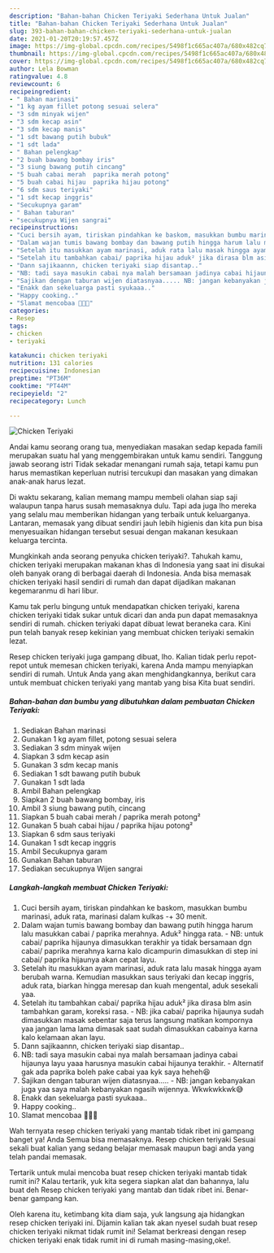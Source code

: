 ```yaml
---
description: "Bahan-bahan Chicken Teriyaki Sederhana Untuk Jualan"
title: "Bahan-bahan Chicken Teriyaki Sederhana Untuk Jualan"
slug: 393-bahan-bahan-chicken-teriyaki-sederhana-untuk-jualan
date: 2021-01-20T20:19:57.457Z
image: https://img-global.cpcdn.com/recipes/5498f1c665ac407a/680x482cq70/chicken-teriyaki-foto-resep-utama.jpg
thumbnail: https://img-global.cpcdn.com/recipes/5498f1c665ac407a/680x482cq70/chicken-teriyaki-foto-resep-utama.jpg
cover: https://img-global.cpcdn.com/recipes/5498f1c665ac407a/680x482cq70/chicken-teriyaki-foto-resep-utama.jpg
author: Lela Bowman
ratingvalue: 4.8
reviewcount: 6
recipeingredient:
- " Bahan marinasi"
- "1 kg ayam fillet potong sesuai selera"
- "3 sdm minyak wijen"
- "3 sdm kecap asin"
- "3 sdm kecap manis"
- "1 sdt bawang putih bubuk"
- "1 sdt lada"
- " Bahan pelengkap"
- "2 buah bawang bombay iris"
- "3 siung bawang putih cincang"
- "5 buah cabai merah  paprika merah potong"
- "5 buah cabai hijau  paprika hijau potong"
- "6 sdm saus teriyaki"
- "1 sdt kecap inggris"
- "Secukupnya garam"
- " Bahan taburan"
- "secukupnya Wijen sangrai"
recipeinstructions:
- "Cuci bersih ayam, tiriskan pindahkan ke baskom, masukkan bumbu marinasi, aduk rata, marinasi dalam kulkas -+ 30 menit."
- "Dalam wajan tumis bawang bombay dan bawang putih hingga harum lalu masukkan cabai / paprika merahnya. Aduk² hingga rata. NB: untuk cabai/ paprika hijaunya dimasukkan terakhir ya tidak bersamaan dgn cabai/ paprika merahnya karna kalo dicampurin dimasukkan di step ini cabai/ paprika hijaunya akan cepat layu."
- "Setelah itu masukkan ayam marinasi, aduk rata lalu masak hingga ayam berubah warna. Kemudian masukkan saus teriyaki dan kecap inggris, aduk rata, biarkan hingga meresap dan kuah mengental, aduk sesekali yaa."
- "Setelah itu tambahkan cabai/ paprika hijau aduk² jika dirasa blm asin tambahkan garam, koreksi rasa. NB: jika cabai/ paprika hijaunya sudah dimasukkan masak sebentar saja terus langsung matikan kompornya yaa jangan lama lama dimasak saat sudah dimasukkan cabainya karna kalo kelamaan akan layu."
- "Dann sajikaannn, chicken teriyaki siap disantap.."
- "NB: tadi saya masukin cabai nya malah bersamaan jadinya cabai hijaunya layu yaaa harusnya masukin cabai hijaunya terakhir. Alternatif gak ada paprika boleh pake cabai yaa kyk saya heheh😆"
- "Sajikan dengan taburan wijen diatasnyaa..... NB: jangan kebanyakan juga yaa saya malah kebanyakan ngasih wijennya. Wkwkwkkwk😅"
- "Enakk dan sekeluarga pasti syukaaa.."
- "Happy cooking.."
- "Slamat mencobaa 👩🏻‍🍳"
categories:
- Resep
tags:
- chicken
- teriyaki

katakunci: chicken teriyaki 
nutrition: 131 calories
recipecuisine: Indonesian
preptime: "PT36M"
cooktime: "PT44M"
recipeyield: "2"
recipecategory: Lunch

---
```



![Chicken Teriyaki](https://img-global.cpcdn.com/recipes/5498f1c665ac407a/680x482cq70/chicken-teriyaki-foto-resep-utama.jpg)

Andai kamu seorang orang tua, menyediakan masakan sedap kepada famili merupakan suatu hal yang menggembirakan untuk kamu sendiri. Tanggung jawab seorang istri Tidak sekadar menangani rumah saja, tetapi kamu pun harus memastikan keperluan nutrisi tercukupi dan masakan yang dimakan anak-anak harus lezat.

Di waktu  sekarang, kalian memang mampu membeli olahan siap saji walaupun tanpa harus susah memasaknya dulu. Tapi ada juga lho mereka yang selalu mau memberikan hidangan yang terbaik untuk keluarganya. Lantaran, memasak yang dibuat sendiri jauh lebih higienis dan kita pun bisa menyesuaikan hidangan tersebut sesuai dengan makanan kesukaan keluarga tercinta. 



Mungkinkah anda seorang penyuka chicken teriyaki?. Tahukah kamu, chicken teriyaki merupakan makanan khas di Indonesia yang saat ini disukai oleh banyak orang di berbagai daerah di Indonesia. Anda bisa memasak chicken teriyaki hasil sendiri di rumah dan dapat dijadikan makanan kegemaranmu di hari libur.

Kamu tak perlu bingung untuk mendapatkan chicken teriyaki, karena chicken teriyaki tidak sukar untuk dicari dan anda pun dapat memasaknya sendiri di rumah. chicken teriyaki dapat dibuat lewat beraneka cara. Kini pun telah banyak resep kekinian yang membuat chicken teriyaki semakin lezat.

Resep chicken teriyaki juga gampang dibuat, lho. Kalian tidak perlu repot-repot untuk memesan chicken teriyaki, karena Anda mampu menyiapkan sendiri di rumah. Untuk Anda yang akan menghidangkannya, berikut cara untuk membuat chicken teriyaki yang mantab yang bisa Kita buat sendiri.

<!--inarticleads1-->

##### Bahan-bahan dan bumbu yang dibutuhkan dalam pembuatan Chicken Teriyaki:

1. Sediakan  Bahan marinasi
1. Gunakan 1 kg ayam fillet, potong sesuai selera
1. Sediakan 3 sdm minyak wijen
1. Siapkan 3 sdm kecap asin
1. Gunakan 3 sdm kecap manis
1. Sediakan 1 sdt bawang putih bubuk
1. Gunakan 1 sdt lada
1. Ambil  Bahan pelengkap
1. Siapkan 2 buah bawang bombay, iris
1. Ambil 3 siung bawang putih, cincang
1. Siapkan 5 buah cabai merah / paprika merah potong²
1. Gunakan 5 buah cabai hijau / paprika hijau potong²
1. Siapkan 6 sdm saus teriyaki
1. Gunakan 1 sdt kecap inggris
1. Ambil Secukupnya garam
1. Gunakan  Bahan taburan
1. Sediakan secukupnya Wijen sangrai




<!--inarticleads2-->

##### Langkah-langkah membuat Chicken Teriyaki:

1. Cuci bersih ayam, tiriskan pindahkan ke baskom, masukkan bumbu marinasi, aduk rata, marinasi dalam kulkas -+ 30 menit.
1. Dalam wajan tumis bawang bombay dan bawang putih hingga harum lalu masukkan cabai / paprika merahnya. Aduk² hingga rata. - NB: untuk cabai/ paprika hijaunya dimasukkan terakhir ya tidak bersamaan dgn cabai/ paprika merahnya karna kalo dicampurin dimasukkan di step ini cabai/ paprika hijaunya akan cepat layu.
1. Setelah itu masukkan ayam marinasi, aduk rata lalu masak hingga ayam berubah warna. Kemudian masukkan saus teriyaki dan kecap inggris, aduk rata, biarkan hingga meresap dan kuah mengental, aduk sesekali yaa.
1. Setelah itu tambahkan cabai/ paprika hijau aduk² jika dirasa blm asin tambahkan garam, koreksi rasa. - NB: jika cabai/ paprika hijaunya sudah dimasukkan masak sebentar saja terus langsung matikan kompornya yaa jangan lama lama dimasak saat sudah dimasukkan cabainya karna kalo kelamaan akan layu.
1. Dann sajikaannn, chicken teriyaki siap disantap..
1. NB: tadi saya masukin cabai nya malah bersamaan jadinya cabai hijaunya layu yaaa harusnya masukin cabai hijaunya terakhir. - Alternatif gak ada paprika boleh pake cabai yaa kyk saya heheh😆
1. Sajikan dengan taburan wijen diatasnyaa..... - NB: jangan kebanyakan juga yaa saya malah kebanyakan ngasih wijennya. Wkwkwkkwk😅
1. Enakk dan sekeluarga pasti syukaaa..
1. Happy cooking..
1. Slamat mencobaa 👩🏻‍🍳




Wah ternyata resep chicken teriyaki yang mantab tidak ribet ini gampang banget ya! Anda Semua bisa memasaknya. Resep chicken teriyaki Sesuai sekali buat kalian yang sedang belajar memasak maupun bagi anda yang telah pandai memasak.

Tertarik untuk mulai mencoba buat resep chicken teriyaki mantab tidak rumit ini? Kalau tertarik, yuk kita segera siapkan alat dan bahannya, lalu buat deh Resep chicken teriyaki yang mantab dan tidak ribet ini. Benar-benar gampang kan. 

Oleh karena itu, ketimbang kita diam saja, yuk langsung aja hidangkan resep chicken teriyaki ini. Dijamin kalian tak akan nyesel sudah buat resep chicken teriyaki nikmat tidak rumit ini! Selamat berkreasi dengan resep chicken teriyaki enak tidak rumit ini di rumah masing-masing,oke!.

